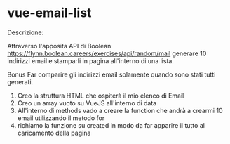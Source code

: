 # vue-email-list

Descrizione:

Attraverso l'apposita API di Boolean
https://flynn.boolean.careers/exercises/api/random/mail
generare 10 indirizzi email e stamparli in pagina all'interno di una lista.

Bonus
Far comparire gli indirizzi email solamente quando sono stati tutti generati.

1. Creo la struttura HTML che ospiterà il mio elenco di Email
2. Creo un array vuoto su VueJS all'interno di data
3. All'interno di methods vado a creare la function che andrà a crearmi 10 email utilizzando il metodo for
4. richiamo la funzione su created in modo da far apparire il tutto al caricamento della pagina
